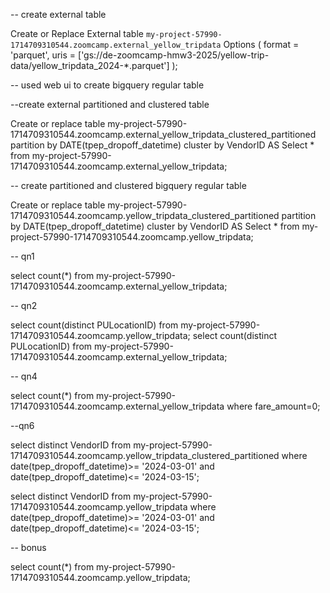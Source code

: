 -- create external table

Create or Replace External table `my-project-57990-1714709310544.zoomcamp.external_yellow_tripdata`
Options (
  format = 'parquet',
  uris = ['gs://de-zoomcamp-hmw3-2025/yellow-trip-data/yellow_tripdata_2024-*.parquet']
);

-- used web ui to create bigquery regular table


--create external partitioned and clustered table

Create or replace table my-project-57990-1714709310544.zoomcamp.external_yellow_tripdata_clustered_partitioned
partition by DATE(tpep_dropoff_datetime)
cluster by VendorID AS
Select  * from my-project-57990-1714709310544.zoomcamp.external_yellow_tripdata;


-- create partitioned and clustered bigquery regular table

Create or replace table my-project-57990-1714709310544.zoomcamp.yellow_tripdata_clustered_partitioned
partition by DATE(tpep_dropoff_datetime)
cluster by VendorID AS
Select  * from my-project-57990-1714709310544.zoomcamp.yellow_tripdata;


-- qn1

select count(*) from my-project-57990-1714709310544.zoomcamp.external_yellow_tripdata;


-- qn2

select count(distinct PULocationID) from my-project-57990-1714709310544.zoomcamp.yellow_tripdata;
select count(distinct PULocationID) from my-project-57990-1714709310544.zoomcamp.external_yellow_tripdata;


-- qn4

select count(*) from my-project-57990-1714709310544.zoomcamp.external_yellow_tripdata where fare_amount=0;


--qn6

select distinct VendorID from my-project-57990-1714709310544.zoomcamp.yellow_tripdata_clustered_partitioned 
where date(tpep_dropoff_datetime)>= '2024-03-01' and date(tpep_dropoff_datetime)<= '2024-03-15';

select distinct VendorID from my-project-57990-1714709310544.zoomcamp.yellow_tripdata 
where date(tpep_dropoff_datetime)>= '2024-03-01' and date(tpep_dropoff_datetime)<= '2024-03-15';


-- bonus

select count(*) from my-project-57990-1714709310544.zoomcamp.yellow_tripdata;

